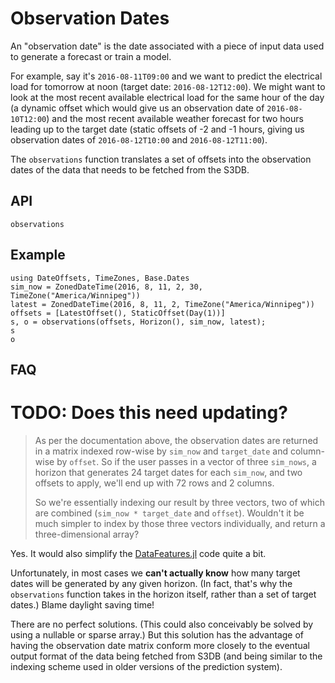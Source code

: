 # Observation Dates

An "observation date" is the date associated with a piece of input data used to generate
a forecast or train a model.

For example, say it's `2016-08-11T09:00` and we want to predict the electrical load for
tomorrow at noon (target date: `2016-08-12T12:00`). We might want to look at the most
recent available electrical load for the same hour of the day (a dynamic offset which
would give us an observation date of `2016-08-10T12:00`) and the most recent available
weather forecast for two hours leading up to the target date (static offsets of -2 and -1
hours, giving us observation dates of `2016-08-12T10:00` and `2016-08-12T11:00`).

The `observations` function translates a set of offsets into the observation dates of the
data that needs to be fetched from the S3DB.

## API

```@docs
observations
```

## Example

```@repl
using DateOffsets, TimeZones, Base.Dates
sim_now = ZonedDateTime(2016, 8, 11, 2, 30, TimeZone("America/Winnipeg"))
latest = ZonedDateTime(2016, 8, 11, 2, TimeZone("America/Winnipeg"))
offsets = [LatestOffset(), StaticOffset(Day(1))]
s, o = observations(offsets, Horizon(), sim_now, latest);
s
o
```

## FAQ

# TODO: Does this need updating?

> As per the documentation above, the observation dates are returned in a matrix
> indexed row-wise by `sim_now` and `target_date` and column-wise by `offset`. So if the
> user passes in a vector of three `sim_nows`, a horizon that generates 24 target dates
> for each `sim_now`, and two offsets to apply, we'll end up with 72 rows and 2 columns.
>
> So we're essentially indexing our result by three vectors, two of which are combined
> (`sim_now * target_date` and `offset`). Wouldn't it be much simpler to index by those
> three vectors individually, and return a three-dimensional array?

Yes. It would also simplify the
[DataFeatures.jl](https://gitlab.invenia.ca/invenia/DataFeatures.jl) code quite a bit.

Unfortunately, in most cases we **can't actually know** how many target dates will be
generated by any given horizon. (In fact, that's why the `observations` function takes in
the horizon itself, rather than a set of target dates.) Blame daylight saving time!

There are no perfect solutions. (This could also conceivably be solved by using a nullable
or sparse array.) But this solution has the advantage of having the observation date
matrix conform more closely to the eventual output format of the data being fetched from
S3DB (and being similar to the indexing scheme used in older versions of the prediction
system).
